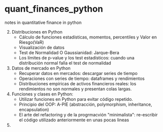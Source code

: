 # quant_finances_python
notes in quantitative finance in python


2. Distribuciones en Python
    * Cálculo de funciones estadísticas, momentos, percentiles y Valor en Riesgo(VaR)
    * Visualización de datos
    * Test de Normalidad O Gaussianidad: Jarque-Bera
    * Los límites de p-value y los test estadísticos: cuando una distribución normal falla el test de normalidad
3. Datos de mercado en Python
    * Recuperar datos en mercados: descargar series de tiempo
    * Operaciones con series de tiempo: dataframes y rendimientos
    * Distribuciones empíricas de activos financieros reales: los rendimientos no son normales y presentan colas largas.
4. Funciones y clases en Python:
    * Utilizar funciones en Python para evitar código repetido.
    * Principio del OOP: A-PIE (abstracción, polymorphism, inheritance, encapsulation)
    * El arte del refactoring y de la progrmacvión "minimalista": re-escribir el código utilizado anteriormente en unas pocas lineas
5. 
